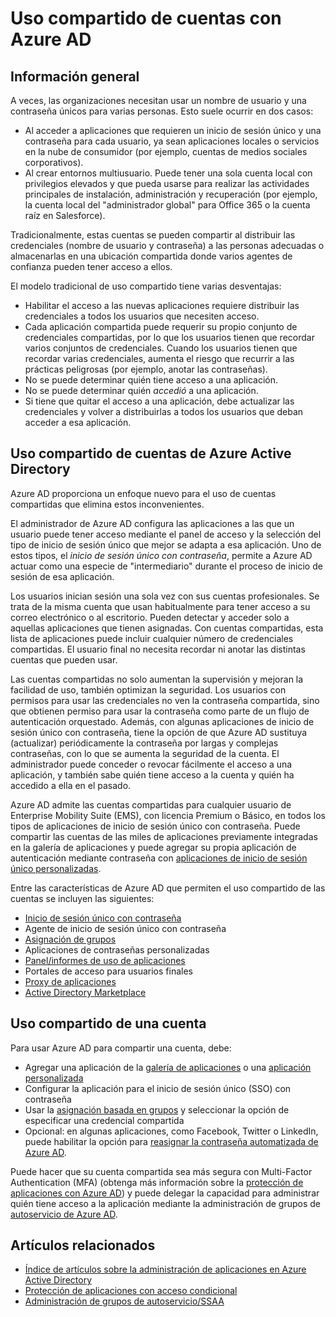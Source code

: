 <properties
	pageTitle="Uso compartido de cuentas con Azure AD | Microsoft Azure"
	description="Describe cómo Azure Active Directory permite a las organizaciones compartir de forma segura las cuentas de aplicaciones locales y los servicios en la nube de consumidor."
	services="active-directory"
	documentationCenter=""
	authors="msStevenPo"
 	manager="stevenpo"
	editor=""/>

 <tags
	ms.service="active-directory"
 	ms.workload="identity"
 	ms.tgt_pltfrm="na"
 	ms.devlang="na"
 	ms.topic="article"
 	ms.date="02/09/2016"  
 	ms.author="stevenpo"/>

# Uso compartido de cuentas con Azure AD

## Información general
A veces, las organizaciones necesitan usar un nombre de usuario y una contraseña únicos para varias personas. Esto suele ocurrir en dos casos:

- Al acceder a aplicaciones que requieren un inicio de sesión único y una contraseña para cada usuario, ya sean aplicaciones locales o servicios en la nube de consumidor (por ejemplo, cuentas de medios sociales corporativos).
- Al crear entornos multiusuario. Puede tener una sola cuenta local con privilegios elevados y que pueda usarse para realizar las actividades principales de instalación, administración y recuperación (por ejemplo, la cuenta local del "administrador global" para Office 365 o la cuenta raíz en Salesforce).

Tradicionalmente, estas cuentas se pueden compartir al distribuir las credenciales (nombre de usuario y contraseña) a las personas adecuadas o almacenarlas en una ubicación compartida donde varios agentes de confianza pueden tener acceso a ellos.

El modelo tradicional de uso compartido tiene varias desventajas:

- Habilitar el acceso a las nuevas aplicaciones requiere distribuir las credenciales a todos los usuarios que necesiten acceso.
- Cada aplicación compartida puede requerir su propio conjunto de credenciales compartidas, por lo que los usuarios tienen que recordar varios conjuntos de credenciales. Cuando los usuarios tienen que recordar varias credenciales, aumenta el riesgo que recurrir a las prácticas peligrosas (por ejemplo, anotar las contraseñas).
- No se puede determinar quién tiene acceso a una aplicación.
- No se puede determinar quién *accedió* a una aplicación.
- Si tiene que quitar el acceso a una aplicación, debe actualizar las credenciales y volver a distribuirlas a todos los usuarios que deban acceder a esa aplicación.

## Uso compartido de cuentas de Azure Active Directory

Azure AD proporciona un enfoque nuevo para el uso de cuentas compartidas que elimina estos inconvenientes.

El administrador de Azure AD configura las aplicaciones a las que un usuario puede tener acceso mediante el panel de acceso y la selección del tipo de inicio de sesión único que mejor se adapta a esa aplicación. Uno de estos tipos, el *inicio de sesión único con contraseña*, permite a Azure AD actuar como una especie de "intermediario" durante el proceso de inicio de sesión de esa aplicación.

Los usuarios inician sesión una sola vez con sus cuentas profesionales. Se trata de la misma cuenta que usan habitualmente para tener acceso a su correo electrónico o al escritorio. Pueden detectar y acceder solo a aquellas aplicaciones que tienen asignadas. Con cuentas compartidas, esta lista de aplicaciones puede incluir cualquier número de credenciales compartidas. El usuario final no necesita recordar ni anotar las distintas cuentas que pueden usar.

Las cuentas compartidas no solo aumentan la supervisión y mejoran la facilidad de uso, también optimizan la seguridad. Los usuarios con permisos para usar las credenciales no ven la contraseña compartida, sino que obtienen permiso para usar la contraseña como parte de un flujo de autenticación orquestado. Además, con algunas aplicaciones de inicio de sesión único con contraseña, tiene la opción de que Azure AD sustituya (actualizar) periódicamente la contraseña por largas y complejas contraseñas, con lo que se aumenta la seguridad de la cuenta. El administrador puede conceder o revocar fácilmente el acceso a una aplicación, y también sabe quién tiene acceso a la cuenta y quién ha accedido a ella en el pasado.

Azure AD admite las cuentas compartidas para cualquier usuario de Enterprise Mobility Suite (EMS), con licencia Premium o Básico, en todos los tipos de aplicaciones de inicio de sesión único con contraseña. Puede compartir las cuentas de las miles de aplicaciones previamente integradas en la galería de aplicaciones y puede agregar su propia aplicación de autenticación mediante contraseña con [aplicaciones de inicio de sesión único personalizadas](active-directory-sso-integrate-saas-apps.md).

Entre las características de Azure AD que permiten el uso compartido de las cuentas se incluyen las siguientes:

- [Inicio de sesión único con contraseña](active-directory-appssoaccess-whatis.md#password-based-single-sign-on)
- Agente de inicio de sesión único con contraseña
- [Asignación de grupos](active-directory-accessmanagement-self-service-group-management.md)
- Aplicaciones de contraseñas personalizadas
- [Panel/informes de uso de aplicaciones](active-directory-passwords-get-insights.md)
- Portales de acceso para usuarios finales
- [Proxy de aplicaciones](active-directory-application-proxy-get-started.md)
- [Active Directory Marketplace](https://azure.microsoft.com/marketplace/active-directory/all/)

## Uso compartido de una cuenta
Para usar Azure AD para compartir una cuenta, debe:

- Agregar una aplicación de la [galería de aplicaciones](https://azure.microsoft.com/marketplace/active-directory/) o una [aplicación personalizada](http://blogs.technet.com/b/ad/archive/2015/06/17/bring-your-own-app-with-azure-ad-self-service-saml-configuration-gt-now-in-preview.aspx)
- Configurar la aplicación para el inicio de sesión único (SSO) con contraseña
- Usar la [asignación basada en grupos](active-directory-accessmanagement-group-saasapps.md) y seleccionar la opción de especificar una credencial compartida
- Opcional: en algunas aplicaciones, como Facebook, Twitter o LinkedIn, puede habilitar la opción para [reasignar la contraseña automatizada de Azure AD](http://blogs.technet.com/b/ad/archive/2015/02/20/azure-ad-automated-password-roll-over-for-facebook-twitter-and-linkedin-now-in-preview.aspx).

Puede hacer que su cuenta compartida sea más segura con Multi-Factor Authentication (MFA) (obtenga más información sobre la [protección de aplicaciones con Azure AD](multi-factor-authentication-get-started.md)) y puede delegar la capacidad para administrar quién tiene acceso a la aplicación mediante la administración de grupos de [autoservicio de Azure AD](active-directory-accessmanagement-self-service-group-management.md).

## Artículos relacionados

- [Índice de artículos sobre la administración de aplicaciones en Azure Active Directory](active-directory-apps-index.md)
- [Protección de aplicaciones con acceso condicional](active-directory-conditional-access.md)
- [Administración de grupos de autoservicio/SSAA](active-directory-accessmanagement-self-service-group-management.md)

<!---HONumber=AcomDC_0211_2016-->